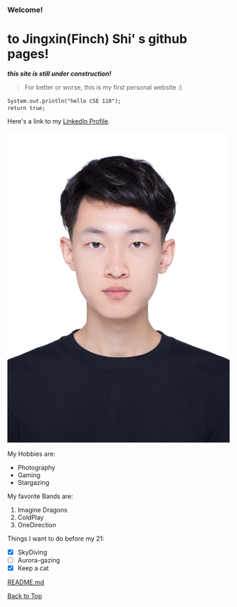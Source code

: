 ### Welcome!
# to Jingxin(Finch) Shi' s github pages!
***this site is still under construction!***
> For better or worse, this is my first personal website :)

```
System.out.println("hello CSE 110");
return true;
```

Here's a link to my [LinkedIn Profile](https://www.linkedin.com/in/finch-shi-92252b239/).


![My profiel photo](profilePhoto.jpg)

My Hobbies are:
- Photography
- Gaming
- Stargazing

My favorite Bands are:
1. Imagine Dragons
2. ColdPlay
3. OneDirection

Things I want to do before my 21:
- [x] SkyDiving
- [ ] Aurora-gazing
- [x] Keep a cat

[README.md](README.md)

[Back to Top](#welcome)